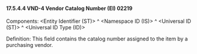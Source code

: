 #### 17.5.4.4 VND-4 Vendor Catalog Number (EI) 02219

Components: &lt;Entity Identifier (ST)> ^ &lt;Namespace ID (IS)> ^ &lt;Universal ID (ST)> ^ &lt;Universal ID Type (ID)>

Definition: This field contains the catalog number assigned to the item by a purchasing vendor.
